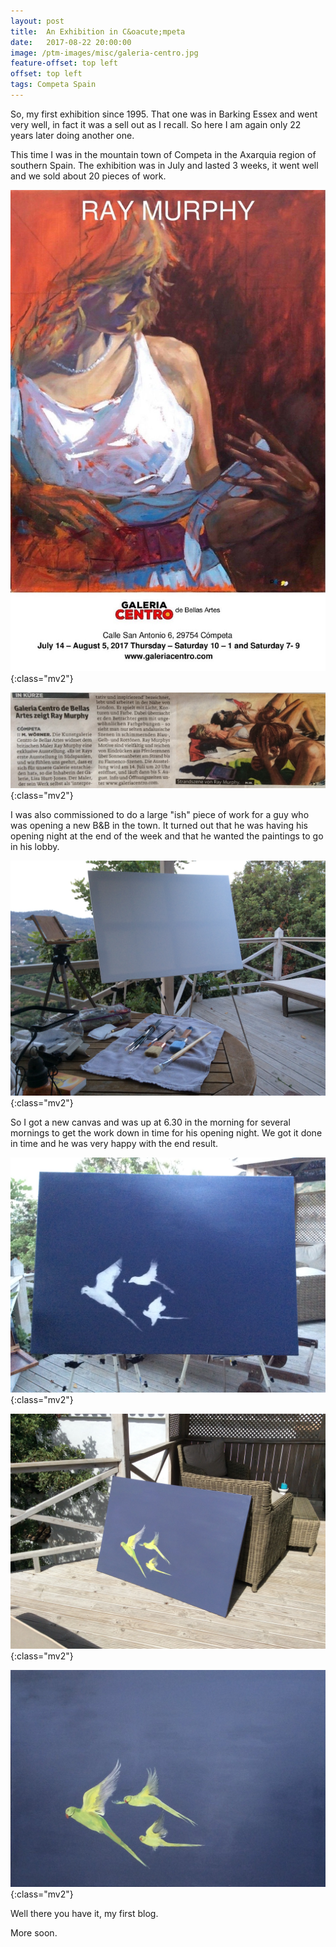 ```yaml
---
layout: post
title:  An Exhibition in C&oacute;mpeta
date:   2017-08-22 20:00:00
image: /ptm-images/misc/galeria-centro.jpg
feature-offset: top left
offset: top left
tags: Competa Spain
---
```


So, my first exhibition since 1995. That one was in Barking Essex and went very well, in fact it was a sell out as I recall. So here I am again only 22 years later doing another one.

This time I was in the mountain town of Competa in the Axarquia region of southern Spain. The exhibition was in July and lasted 3 weeks, it went well and we sold about 20 pieces of work.

![Competa1](/ptm-images/misc/galeria-centro.jpg){:class="mv2"}

![Competa1](/ptm-images/misc/galeria-centro-rm-newspaper.jpg){:class="mv2"}

I was also commissioned to do a large "ish" piece of work for a guy who was opening a new B&B in the town. It turned out that he was having his opening night at the end of the week and that he wanted the paintings to go in his lobby. 

![Competa1](/ptm-images/how/how-43.jpg){:class="mv2"}

So I got a new canvas and was up at 6.30 in the morning for several mornings to get the work down in time for his opening night. We got it done in time and he was very happy with the end result. 

![Competa2](/ptm-images/how/how-44.jpg){:class="mv2"}

![Competa3](/ptm-images/how/how-45.jpg){:class="mv2"}

![Competa4](/ptm-images/how/how-46.jpg){:class="mv2"}

Well there you have it, my first blog.

More soon.
